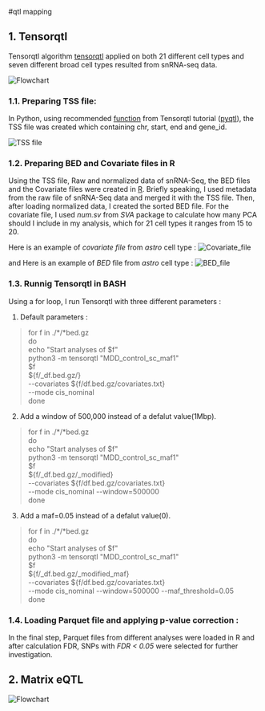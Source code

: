 #qtl mapping

## 1. Tensorqtl 

Tensorqtl algorithm [tensorqtl](https://github.com/broadinstitute/tensorqtl/tree/master) applied on both 21 different cell types and seven different broad cell types resulted from snRNA-seq data. 

![Flowchart](https://github.com/karbalaei/tensorqtl/blob/main/Graph/Flowchart.jpg)


### 1.1. Preparing TSS file:

In Python, using recommended [function](https://github.com/karbalaei/tensorqtl/blob/main/Codes/gtf_tss_code.py) from Tensorqtl tutorial ([pyqtl](https://github.com/broadinstitute/pyqtl)), the TSS file was created which containing chr, start, end and gene_id. 

![TSS file](https://github.com/karbalaei/tensorqtl/blob/main/Graph/TSS_file.jpg)

### 1.2. Preparing BED and Covariate files in R

Using the TSS file, Raw and normalized data of snRNA-Seq, the BED files and the Covariate files were created in [R](https://github.com/karbalaei/tensorqtl/blob/main/Codes/tensorqtl_preparing_files.R). Briefly speaking, I used metadata from the raw file of snRNA-Seq data and merged it with the TSS file. Then, after loading normalized data, I created the sorted BED file. For the covariate file, I used *num.sv* from *SVA* package to calculate how many PCA should I include in my analysis, which for 21 cell types it ranges from 15 to 20.  

Here is an example of *covariate file* from *astro* cell type : 
![Covariate_file](https://github.com/karbalaei/tensorqtl/blob/main/Graph/Covariate_file.jpg)

and Here is an example of *BED* file from *astro* cell type : 
![BED_file](https://github.com/karbalaei/tensorqtl/blob/main/Graph/BED_file.jpg)

### 1.3. Runnig Tensorqtl in BASH

Using a for loop, I run Tensorqtl with three different parameters :

1. Default parameters :

> 	for f in ./*/*bed.gz \
		do \
		echo "Start analyses of $f" \
		python3 -m tensorqtl "MDD_control_sc_maf1" \
		$f \
		${f/_df.bed.gz/} \
		--covariates ${f/df.bed.gz/covariates.txt} \
		--mode cis_nominal \
	done

2. Add a window of 500,000 instead of a defalut value(1Mbp).

> for f in ./*/*bed.gz\
		do \
		echo "Start analyses of $f" \
		python3 -m tensorqtl "MDD_control_sc_maf1" \
		$f \
		${f/_df.bed.gz/_modified} \
		--covariates ${f/df.bed.gz/covariates.txt} \
		--mode cis_nominal --window=500000 \
	done 

3. Add a maf=0.05 instead of a defalut value(0).

> for f in ./*/*bed.gz\
	do \
		echo "Start analyses of $f" \
		python3 -m tensorqtl "MDD_control_sc_maf1" \
		$f \
	${f/_df.bed.gz/_modified_maf} \
    --covariates ${f/df.bed.gz/covariates.txt} \
    --mode cis_nominal --window=500000 --maf_threshold=0.05 \
	done 
	
### 1.4.  Loading Parquet file and applying p-value correction :

In the final step, Parquet files from different analyses were loaded in R and after calculation FDR, SNPs with *FDR < 0.05* were selected for further investigation. 

## 2. Matrix eQTL

![Flowchart](https://github.com/karbalaei/tensorqtl/blob/main/Graph/Matrix_eqtl.jpg)
